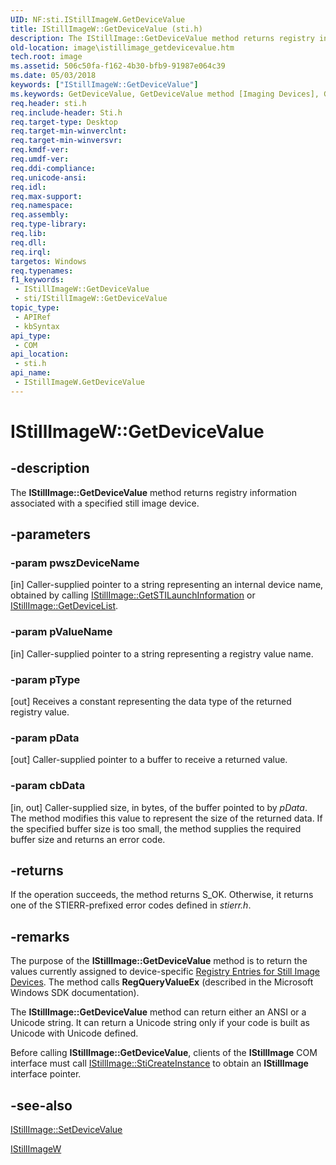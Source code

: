 ```yaml
---
UID: NF:sti.IStillImageW.GetDeviceValue
title: IStillImageW::GetDeviceValue (sti.h)
description: The IStillImage::GetDeviceValue method returns registry information associated with a specified still image device.
old-location: image\istillimage_getdevicevalue.htm
tech.root: image
ms.assetid: 506c50fa-f162-4b30-bfb9-91987e064c39
ms.date: 05/03/2018
keywords: ["IStillImageW::GetDeviceValue"]
ms.keywords: GetDeviceValue, GetDeviceValue method [Imaging Devices], GetDeviceValue method [Imaging Devices],IStillImageW interface, IStillImageW interface [Imaging Devices],GetDeviceValue method, IStillImageW.GetDeviceValue, IStillImageW::GetDeviceValue, image.istillimage_getdevicevalue, sti/IStillImageW::GetDeviceValue, stifnc_4b207dea-28ff-4f85-b8a7-43c038b3e810.xml
req.header: sti.h
req.include-header: Sti.h
req.target-type: Desktop
req.target-min-winverclnt: 
req.target-min-winversvr: 
req.kmdf-ver: 
req.umdf-ver: 
req.ddi-compliance: 
req.unicode-ansi: 
req.idl: 
req.max-support: 
req.namespace: 
req.assembly: 
req.type-library: 
req.lib: 
req.dll: 
req.irql: 
targetos: Windows
req.typenames: 
f1_keywords:
 - IStillImageW::GetDeviceValue
 - sti/IStillImageW::GetDeviceValue
topic_type:
 - APIRef
 - kbSyntax
api_type:
 - COM
api_location:
 - sti.h
api_name:
 - IStillImageW.GetDeviceValue
---
```


# IStillImageW::GetDeviceValue


## -description

The <b>IStillImage::GetDeviceValue</b> method returns registry information associated with a specified still image device.

## -parameters

### -param pwszDeviceName 

[in]
Caller-supplied pointer to a string representing an internal device name, obtained by calling <a href="/previous-versions/windows/hardware/drivers/ff543790(v=vs.85)">IStillImage::GetSTILaunchInformation</a> or <a href="/previous-versions/windows/hardware/drivers/ff543784(v=vs.85)">IStillImage::GetDeviceList</a>.

### -param pValueName 

[in]
Caller-supplied pointer to a string representing a registry value name.

### -param pType 

[out]
Receives a constant representing the data type of the returned registry value.

### -param pData 

[out]
Caller-supplied pointer to a buffer to receive a returned value.

### -param cbData 

[in, out]
Caller-supplied size, in bytes, of the buffer pointed to by <i>pData</i>. The method modifies this value to represent the size of the returned data. If the specified buffer size is too small, the method supplies the required buffer size and returns an error code.

## -returns

If the operation succeeds, the method returns S_OK. Otherwise, it returns one of the STIERR-prefixed error codes defined in <i>stierr.h</i>.

## -remarks

The purpose of the <b>IStillImage::GetDeviceValue</b> method is to return the values currently assigned to device-specific <a href="/windows-hardware/drivers/image/registry-entries-for-still-image-devices">Registry Entries for Still Image Devices</a>. The method calls <b>RegQueryValueEx</b> (described in the Microsoft Windows SDK documentation).

The <b>IStillImage::GetDeviceValue</b> method can return either an ANSI or a Unicode string. It can return a Unicode string only if your code is built as Unicode with Unicode defined.

Before calling <b>IStillImage::GetDeviceValue</b>, clients of the <b>IStillImage</b> COM interface must call <a href="/previous-versions/windows/hardware/drivers/ff543804(v=vs.85)">IStillImage::StiCreateInstance</a> to obtain an <b>IStillImage</b> interface pointer.

## -see-also

<a href="/previous-versions/windows/hardware/drivers/ff543801(v=vs.85)">IStillImage::SetDeviceValue</a>



<a href="/windows-hardware/drivers/ddi/_image/index">IStillImageW</a>